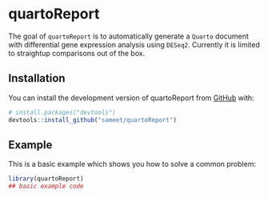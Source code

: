 
# quartoReport

<!-- badges: start -->
<!-- badges: end -->

The goal of `quartoReport` is to automatically generate a `Quarto` document with differential gene expression analysis using `DESeq2`.  Currently it is limited to straightup comparisons out of the box.

## Installation

You can install the development version of quartoReport from [GitHub](https://github.com/) with:

``` r
# install.packages("devtools")
devtools::install_github("sameet/quartoReport")
```

## Example

This is a basic example which shows you how to solve a common problem:

``` r
library(quartoReport)
## basic example code
```

